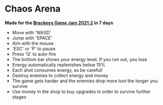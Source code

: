 # Chaos Arena

**Made for the [Brackeys Game Jam 2021.2](https://itch.io/jam/brackeys-6/rate/1177161) in 7 days**
- Move with 'WASD'
- Jump with 'SPACE'
- Aim with the mouse
- 'ESC' or 'P' to pause
- Press 'Q' to auto-fire
- The bottom bar shows your energy level. If you run out, you lose
- Energy automatically replenishes below 15% 
- Each shot consumes energy, so be careful!
- Destroy enemies to collect energy and money
- The game gets harder and the enemies drop more loot the longer you survive
- Use money in the shop to buy upgrades in order to survive further stages
